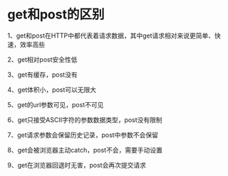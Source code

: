 # get和post的区别

1、get和post在HTTP中都代表着请求数据，其中get请求相对来说更简单、快速，效率高些 

2、get相对post安全性低  
    
3、get有缓存，post没有 

4、get体积小，post可以无限大  

5、get的url参数可见，post不可见   

6、get只接受ASCII字符的参数数据类型，post没有限制  

7、get请求参数会保留历史记录，post中参数不会保留   

8、get会被浏览器主动catch，post不会，需要手动设置  

9、get在浏览器回退时无害，post会再次提交请求